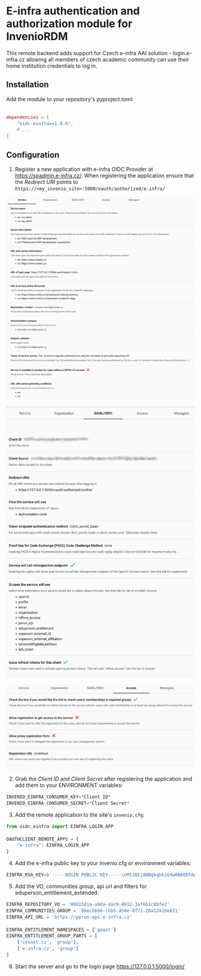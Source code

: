 # E-infra authentication and authorization module for InvenioRDM

This remote backend adds support for Czech e-infra AAI solution - login.e-infra.cz
allowing all members of czech academic community can use their home institution
credentials to log in.

## Installation

Add the module to your repository's pyproject.toml:

``` toml

dependencies = [
    "oidc-einfra>=1.0.0",
    # ...
]
```

## Configuration

1. Register a new application with e-infra OIDC Provider at
   https://spadmin.e-infra.cz/. When registering the application
   ensure that the *Redirect URI* points to `https://<my_invenio_site>:5000/oauth/authorized/e-infra/`


![General parameters](docs/settings1.png)


![OIDC parameters](docs/settings2.png)


![Perun-specific parameters](docs/settings3.png)


2. Grab the *Client ID* and *Client Secret* after registering the application
   and add them to your ENVIRONMENT variables:
```python
INVENIO_EINFRA_CONSUMER_KEY=*Client ID*
INVENIO_EINFRA_CONSUMER_SECRET=*Client Secret*
```
3. Add the remote application to the site's `invenio.cfg`:

```python
from oidc_einfra import EINFRA_LOGIN_APP

OAUTHCLIENT_REMOTE_APPS = {
    "e-infra": EINFRA_LOGIN_APP
}
```

4. Add the e-infra public key to your invenio.cfg or environment variables:
```python
EINFRA_RSA_KEY=b'-----BEGIN PUBLIC KEY-----\nMIIBIjANBgkqhkiG9w0BAQEFAAOCAQ8AMIIBCgKCAQEAmho5h/lz6USUUazQaVT3\nPHloIk/Ljs2vZl/RAaitkXDx6aqpl1kGpS44eYJOaer4oWc6/QNaMtynvlSlnkuW\nrG765adNKT9sgAWSrPb81xkojsQabrSNv4nIOWUQi0Tjh0WxXQmbV+bMxkVaElhd\nHNFzUfHv+XqI8Hkc82mIGtyeMQn+VAuZbYkVXnjyCwwa9RmPOSH+O4N4epDXKk1V\nK9dUxf/rEYbjMNZGDva30do0mrBkU8W3O1mDVJSSgHn4ejKdGNYMm0JKPAgCWyPW\nJDoL092ctPCFlUMBBZ/OP3omvgnw0GaWZXxqSqaSvxFJkqCHqLMwpxmWTTAgEvAb\nnwIDAQAB\n-----END PUBLIC KEY-----\n'
```

5. Add the VO, communities group, api url and filters for eduperson_entitlement_extended:

```python
EINFRA_REPOSITORY_VO = '0081581a-a0da-4ac9-8612-3af6b1c8bfe2'
EINFRA_COMMUNITIES_GROUP = '8becbbb6-cbb5-450e-8f71-20a12418e821'
EINFRA_API_URL = 'https://perun-api.e-infra.cz'

EINFRA_ENTITLEMENT_NAMESPACES = {'geant'}
EINFRA_ENTITLEMENT_GROUP_PARTS = [
    ['cesnet.cz', 'group'],
    ['e-infra.cz', 'group']
]

```

6. Start the server and go to the login page https://127.0.0.1:5000/login/
